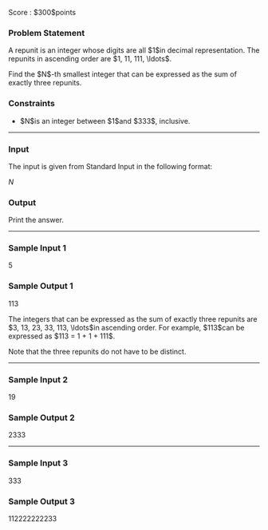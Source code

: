 
<div>

<span>

<span>

<p>
Score : $300$points
</p>

<div>

<section>

### **Problem Statement**

<p>
A repunit is an integer whose digits are all $1$in decimal representation. The repunits in ascending order are $1, 11, 111, \ldots$.
</p>

<p>
Find the $N$-th smallest integer that can be expressed as the sum of exactly three repunits.
</p>

</section>

</div>

<div>

<section>

### **Constraints**

<ul>

<li>
$N$is an integer between $1$and $333$, inclusive.
</li>

</ul>

</section>

</div>

---

<div>

<div>

<section>

### **Input**

<p>
The input is given from Standard Input in the following format:
</p>

<div>

$N$
</div>

</section>

</div>

<div>

<section>

### **Output**

<p>
Print the answer.
</p>

</section>

</div>

</div>

---

<div>

<section>

### **Sample Input 1**

<div>

5

</div>

</section>

</div>

<div>

<section>

### **Sample Output 1**

<div>

113

</div>

<p>
The integers that can be expressed as the sum of exactly three repunits are $3, 13, 23, 33, 113, \ldots$in ascending order. For example, $113$can be expressed as $113 = 1 + 1 + 111$.
</p>

<p>
Note that the three repunits do not have to be distinct.
</p>

</section>

</div>

---

<div>

<section>

### **Sample Input 2**

<div>

19

</div>

</section>

</div>

<div>

<section>

### **Sample Output 2**

<div>

2333

</div>

</section>

</div>

---

<div>

<section>

### **Sample Input 3**

<div>

333

</div>

</section>

</div>

<div>

<section>

### **Sample Output 3**

<div>

112222222233

</div>

</section>

</div>

</span>

</span>

</div>

